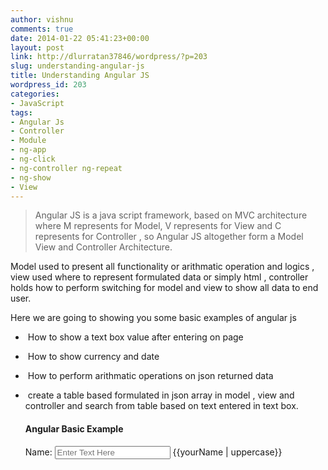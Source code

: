 ```yaml
---
author: vishnu
comments: true
date: 2014-01-22 05:41:23+00:00
layout: post
link: http://dlurratan37846/wordpress/?p=203
slug: understanding-angular-js
title: Understanding Angular JS
wordpress_id: 203
categories:
- JavaScript
tags:
- Angular Js
- Controller
- Module
- ng-app
- ng-click
- ng-controller ng-repeat
- ng-show
- View
---
```


<blockquote>Angular JS is a java script framework, based on MVC architecture where M represents for Model, V represents for View and C represents for Controller , so Angular JS altogether form a Model View and Controller Architecture.</blockquote>


Model used to present all functionality or arithmatic operation and logics , view used where to represent formulated data or simply html , controller holds how to perform switching for model and view to show all data to end user.

Here we are going to showing you some basic examples of angular js



	
  *  How to show a text box value after entering on page

	
  *  How to show currency and date

	
  *  How to perform arithmatic operations on json returned data

	
  *  create a table based formulated in json array in model , view and controller and search from table based on text entered in text box.



    
    <!doctype html>
    <html ng-app="" lang="en">
    <!--  
    ng-app used to specify the module name used to define what module have to used to show data in view using the controller. if no any module define the controller than np-app will be blank. 
    -->
    <head>
    <meta charset="UTF-8">
    <title>Angular Example</title>
    <!-- 
       To add angular js into our html file , please find the below link 
    -->
    <script src="https://ajax.googleapis.com/ajax/libs/angularjs/1.2.6/angular.min.js">
    </script>
    </head>
    <body>
    <div>
    <h4> Angular Basic Example </h4>
    <label>Name:</label>
    <input type="text" ng-model="yourName" placeholder="Enter Text Here">
    <!-- 
    ng-model is used to specify the model name to which used to use module as an object to present data in view  
    -->
    {{yourName | uppercase}} 
    <!-- 
    Expression Syntax to represent or show data of text box as we write on viewby using angular js.
    
    Module as an object to show value in text box to present in html with attribute uppercase to show all text box data in uppercase. 
    -->
    </body>
    </html>


Output for the above will be as :


[![angular_basic](http://maddyzone.com/wp-content/uploads/2014/01/angular_basic1.png)](http://maddyzone.com/wp-content/uploads/2014/01/angular_basic1.png)






    
    <!-- 
    Date attribute to show date by specific date format and time with median(after or post)
    -->
    
    {{1357483623006 | date:'dd-MMMM-yy HH:mm:ss a'}}




    
    <!-- Expression Syntax to represent or show data on view by using angular js -->
    
    {{ yourName | currency }}




    
    <!doctype html>
    
    <!--
    
    ng-app used to specify the module name used to define what module have to used to show data in view using the controller. if no any module define the controller than np-app will be blank. 
    
    -->
    
    <html ng-app="listpp" lang="en">
    <head>
    <meta charset="UTF-8">
    <title>Angular Example</title>
    
    <!--
    
    To add angular js into our html file , please find the below link
    
    -->
    
    <script src="https://ajax.googleapis.com/ajax/libs/angularjs/1.2.6/angular.min.js">
    </script>
    
    <!--
    
    including the controller file which controlls the data to be presented in html
    
    -->
    
    <script src="controller.js"></script>
    </head>
    <body ng-controller="PhoneListCtrl">
    
    <!--
    
    ng-controller represents the controller name "PhoneListCtrl" which hold the information about the phone specification in json form, like phone name, phone description, phone price,phone quantity, total price as per quantity after calulation on view end using angular js
    
    -->
    
    <div>
    <h4> Angular JS to search from data table </h4>
    <label>Name:</label>
    <!-- 
    ng-model is used to specify the model name to which used to use module as an object to present data in view 
    -->
    
    <input type="text" ng-model="yourName" placeholder="Enter Text Here">
    <table border=1>
    <thead>
    <th>Phone Name</th>
    <th>Phone Description</th>
    <th>Phone Price</th>
    <th>Phone Quantity</th>
    <th>Total Price with Quantity</th>
    </thead>
    
    <tr ng-repeat="phone in phones | orderBy :'price*quantity':reverse=false | limitTo:3 | filter : yourName">
    
    <!-- 
    ng-repeat used to call array values defined in controller to get one by one and phone is used as key value and phones represent the array name in controller file
    
    -->
    
    <!-- 
    orderBy Attribute used to show data in ascending order by default, to show data in reverse order, desc , we have to mention if reverse to be true or false, by mentioning the reverse true, data will presented in reverse order. 
    -->
    
    <!-- 
    Limit to attribute used to show only specific records data in html as mentioned by number 
    -->
    
    <!-- 
    filter attribute used to present records, filter by value enter in text box 
    -->
    
    <td>{{ phone.name | uppercase }}</td>
    <td>{{ phone.snippet }}</td>
    <td>{{ phone.price }}</td>
    <td>{{ phone.quantity }}</td>
    
    <!-- 
    formulation of price*quantity from list of phone details for each phone item , currency attribute show total price in $(USD) by default 
    -->
    
    <td>{{ phone.price*phone.quantity | currency }}</td>
    
    <!-- 
    Remove function used to remove an item from an array defined in controller,with their index value in list repeat by ng-repeat, if order by reverse set to be true, than function remove value in order from bottom to top as per index, else remove value from top to bottom Remove function also defined in controller 
    -->
    
    <td><button ng-click='remove($index)'>Remove</button></td>
    
    <!-- 
    table showing the array values defined in controller by key attribute 
    -->
    
    </tr>
    </table>
    </div>
    
    </body>
    </html>


Controller.js file have followinig

    
    var listApp = angular.module('listpp', []);
    
    /* 
    variable listApp is a variable which used to control the array values to show the data to show in view using the module name 'listApp' with arguments as an array 
    */
    
    /* 
    Initialize the controller by name 'PhoneListCtrl' holds the information of phone in form of array with keys name, snipper, price , quantity
    
    */
    
    /* 
    $scope argument passed in function is a key arguments should be passed with exactly the same name 
    */
    
    listApp.controller('PhoneListCtrl', function ($scope,$http) {
    $scope.phones = [
    {
    'name': 'Mexus S',
    'snippet': 'Fast just got faster with Nexus S.',
    'price':30,
    'quantity':50
    },
    {
    'name': 'Samsung Tablet™ with Wi-Fi',
    'snippet': 'The Next, Next Generation tablet.',
    'price':30,
    'quantity':60
    },
    {
    'name': 'Soney Xperia™',
    'snippet': 'The Next, Next Generation Phone.',
    'price':30,
    'quantity':70
    }
    ];
    
    /** 
    Scope argument specify the function by name remove and passed index of list item as a parameter , which splice the list by 1 , as click on remove button 
    **/
    
    $scope.remove = function (index) {
    $scope.phones.splice(index,1);
    }
    
    });


Before Search Output is as :


[![angular_table](http://maddyzone.com/wp-content/uploads/2014/01/angular_table.jpg)](http://maddyzone.com/wp-content/uploads/2014/01/angular_table.jpg)




After Search Output is as :


[![angular_table_search](http://maddyzone.com/wp-content/uploads/2014/01/angular_table_search.png)](http://maddyzone.com/wp-content/uploads/2014/01/angular_table_search.png)
